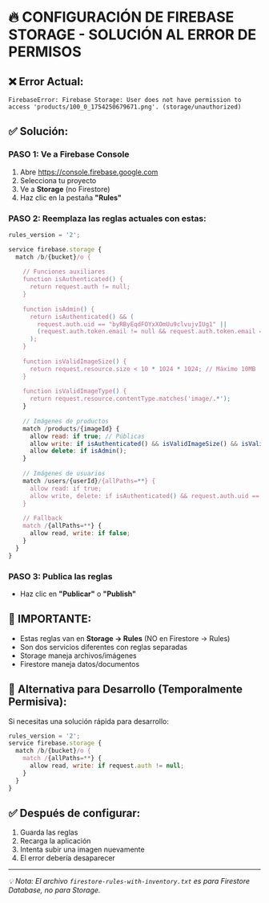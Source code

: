 # 🔥 CONFIGURACIÓN DE FIREBASE STORAGE - SOLUCIÓN AL ERROR DE PERMISOS

## ❌ **Error Actual:**
```
FirebaseError: Firebase Storage: User does not have permission to access 'products/100_0_1754250679671.png'. (storage/unauthorized)
```

## ✅ **Solución:**

### **PASO 1: Ve a Firebase Console**
1. Abre https://console.firebase.google.com
2. Selecciona tu proyecto
3. Ve a **Storage** (no Firestore)
4. Haz clic en la pestaña **"Rules"**

### **PASO 2: Reemplaza las reglas actuales con estas:**

```javascript
rules_version = '2';

service firebase.storage {
  match /b/{bucket}/o {
    
    // Funciones auxiliares
    function isAuthenticated() {
      return request.auth != null;
    }
    
    function isAdmin() {
      return isAuthenticated() && (
        request.auth.uid == "byRByEqdFOYxXOmUu9clvujvIUg1" ||
        (request.auth.token.email != null && request.auth.token.email == "hectorcobea03@gmail.com")
      );
    }
    
    function isValidImageSize() {
      return request.resource.size < 10 * 1024 * 1024; // Máximo 10MB
    }
    
    function isValidImageType() {
      return request.resource.contentType.matches('image/.*');
    }
    
    // Imágenes de productos
    match /products/{imageId} {
      allow read: if true; // Públicas
      allow write: if isAuthenticated() && isValidImageSize() && isValidImageType();
      allow delete: if isAdmin();
    }
    
    // Imágenes de usuarios
    match /users/{userId}/{allPaths=**} {
      allow read: if true;
      allow write, delete: if isAuthenticated() && request.auth.uid == userId;
    }
    
    // Fallback
    match /{allPaths=**} {
      allow read, write: if false;
    }
  }
}
```

### **PASO 3: Publica las reglas**
- Haz clic en **"Publicar"** o **"Publish"**

## 🚨 **IMPORTANTE:**
- Estas reglas van en **Storage → Rules** (NO en Firestore → Rules)
- Son dos servicios diferentes con reglas separadas
- Storage maneja archivos/imágenes
- Firestore maneja datos/documentos

## 🧪 **Alternativa para Desarrollo (Temporalmente Permisiva):**
Si necesitas una solución rápida para desarrollo:

```javascript
rules_version = '2';
service firebase.storage {
  match /b/{bucket}/o {
    match /{allPaths=**} {
      allow read, write: if request.auth != null;
    }
  }
}
```

## ✅ **Después de configurar:**
1. Guarda las reglas
2. Recarga la aplicación
3. Intenta subir una imagen nuevamente
4. El error debería desaparecer

---
*💡 Nota: El archivo `firestore-rules-with-inventory.txt` es para Firestore Database, no para Storage.*
